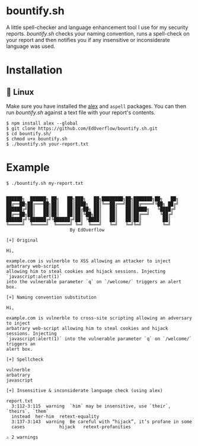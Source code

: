 # bountify.sh

A little spell-checker and language enhancement tool I use for my security reports. _bountify.sh_ checks your naming convention, runs a spell-check on your report and then notifies you if any insensitive or inconsiderate language was used.

# Installation

## 🐧 Linux

Make sure you have installed the [alex](https://github.com/wooorm/alex) and `aspell` packages. You can then run _bountify.sh_ against a text file with your report's contents.

```
$ npm install alex --global
$ git clone https://github.com/EdOverflow/bountify.sh.git
$ cd bountify.sh/
$ chmod u+x bountify.sh
$ ./bountify.sh your-report.txt
```

# Example

```
$ ./bountify.sh my-report.txt 


██████╗  ██████╗ ██╗   ██╗███╗   ██╗████████╗██╗███████╗██╗   ██╗
██╔══██╗██╔═══██╗██║   ██║████╗  ██║╚══██╔══╝██║██╔════╝╚██╗ ██╔╝
██████╔╝██║   ██║██║   ██║██╔██╗ ██║   ██║   ██║█████╗   ╚████╔╝ 
██╔══██╗██║   ██║██║   ██║██║╚██╗██║   ██║   ██║██╔══╝    ╚██╔╝  
██████╔╝╚██████╔╝╚██████╔╝██║ ╚████║   ██║   ██║██║        ██║   
╚═════╝  ╚═════╝  ╚═════╝ ╚═╝  ╚═══╝   ╚═╝   ╚═╝╚═╝        ╚═╝
                        By EdOverflow                                                                                                                                                                

[+] Original

Hi,

example.com is vulnerble to XSS allowing an attacker to inject arbatrary web-script
allowing him to steal cookies and hijack sessions. Injecting `javascript:alert(1)`
into the vulnerable parameter `q` on `/welcome/` triggers an alert box.

[+] Naming convention substitution

Hi,

example.com is vulnerble to cross-site scripting allowing an adversary to inject 
arbatrary web-script allowing him to steal cookies and hijack sessions. Injecting 
`javascript:alert(1)` into the vulnerable parameter `q` on `/welcome/` triggers an 
alert box.

[+] Spellcheck

vulnerble
arbatrary
javascript

[+] Insensitive & inconsiderate language check (using alex)

report.txt
  3:112-3:115  warning  `him` may be insensitive, use `their`, `theirs`, `them` 
  instead  her-him  retext-equality
  3:137-3:143  warning  Be careful with “hijack”, it’s profane in some 
  cases             hijack   retext-profanities

⚠ 2 warnings
```
